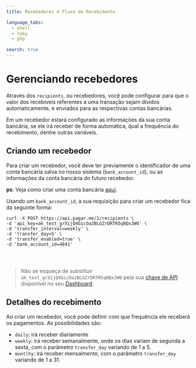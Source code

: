 ```yaml
---
title: Recebedores e Fluxo de Recebimento

language_tabs:
  - shell
  - ruby
  - php

search: true
---
```


# Gerenciando recebedores

Através dos `recipients`, ou recebedores, você pode configurar para que o valor dos recebíveis referentes a uma transação sejam dividos automaticamente, e enviados para as respectivas contas bancárias.

Em um recebedor estará configurado as informações da sua conta bancária, se ele irá receber de forma automática, qual a frequência do recebimento, dentre outras variáveis.

## Criando um recebedor

Para criar um recebedor, você deve ter previamente o identificador de uma conta bancária salva no nosso sistema (`bank_account_id`), ou as informações da conta bancária do futuro recebedor.

**ps**: Veja como criar uma conta bancária [aqui](https://pagar.me/docs/api/#criando-uma-conta-bancaria).

Usando um `bank_account_id`, a sua requisição para criar um recebedor fica da seguinte forma:

```shell
curl -X POST https://api.pagar.me/1/recipients \
-d 'api_key=ak_test_grXijQ4GicOa2BLGZrDRTR5qNQxJW0' \
-d 'transfer_interval=weekly' \
-d 'transfer_day=5' \
-d 'transfer_enabled=true' \
-d 'bank_account_id=4841'
```

```ruby

```

```php

```

```cs

```

> Não se esqueça de substituir `ak_test_grXijQ4GicOa2BLGZrDRTR5qNQxJW0` pela
> sua [chave de API](https://dashboard.pagar.me/#/myaccount/apikeys) disponível no seu [Dashboard](https://dashboard.pagar.me/).

## Detalhes do recebimento

Ao criar um recebedor, você pode definir com que frequência ele receberá os pagamentos. As possibilidades são:

- `daily`: irá receber diariamente
- `weekly`: irá receber semanalmente, onde os dias variam de segunda a sexta, com o parâmetro `transfer_day` variando de 1 a 5.
- `montlhy`: irá receber mensalmente, com o parâmetro `transfer_day` variando de 1 a 31.
